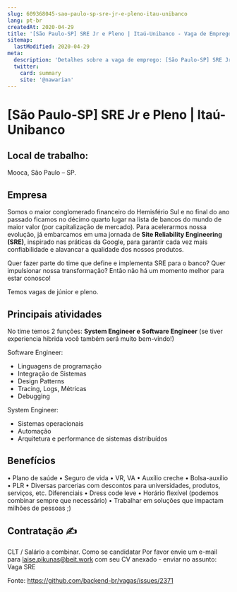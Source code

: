 ```yaml
---
slug: 609368045-sao-paulo-sp-sre-jr-e-pleno-itau-unibanco
lang: pt-br
createdAt: 2020-04-29
title: '[São Paulo-SP] SRE Jr e Pleno | Itaú-Unibanco - Vaga de Emprego'
sitemap:
  lastModified: 2020-04-29
meta:
  description: 'Detalhes sobre a vaga de emprego: [São Paulo-SP] SRE Jr e Pleno | Itaú-Unibanco'
  twitter:
    card: summary
    site: '@nawarian'
---
```


# [São Paulo-SP] SRE Jr e Pleno | Itaú-Unibanco

## Local de trabalho:
Mooca, São Paulo – SP.

## Empresa
Somos o maior conglomerado financeiro do Hemisfério Sul e no final do ano passado ficamos no décimo quarto lugar na lista de bancos do mundo de maior valor (por capitalização de mercado). Para acelerarmos nossa evolução, já embarcamos em uma jornada de **Site Reliability Engineering (SRE)**, inspirado nas práticas da Google, para garantir cada vez mais confiabilidade e alavancar a qualidade dos nossos produtos.

Quer fazer parte do time que define e implementa SRE para o banco? Quer impulsionar nossa transformação? Então não há um momento melhor para estar conosco!

Temos vagas de júnior e pleno.

## Principais atividades
No time temos 2 funções: **System Engineer e Software Engineer** (se tiver experiencia hibrida você também será muito bem-vindo!)

Software Engineer:
- Linguagens de programação
- Integração de Sistemas
- Design Patterns
- Tracing, Logs, Métricas
- Debugging

System Engineer:
- Sistemas operacionais
- Automação
- Arquitetura e performance de sistemas distribuídos

## Benefícios
•	Plano de saúde
•	Seguro de vida
•	VR, VA
•	Auxílio creche
•	Bolsa-auxílio
•	PLR
•	Diversas parcerias com descontos para universidades, produtos, serviços, etc.
Diferenciais
•	Dress code leve
•	Horário flexível (podemos combinar sempre que necessário)
•	Trabalhar em soluções que impactam milhões de pessoas ;)

## Contratação ✍ 

CLT / Salário a combinar.
Como se candidatar
Por favor envie um e-mail para laise.pikunas@beit.work com seu CV anexado - enviar no assunto: Vaga SRE


Fonte: https://github.com/backend-br/vagas/issues/2371